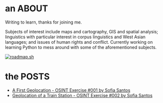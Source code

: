 # an ABOUT
Writing to learn, thanks for joining me. 

Subjects of interest include maps and cartography, GIS and spatial analysis; linguistics with particular interest in corpus linguistics and West Asian languages; and issues of human rights and conflict. Currently working on learning Python to mess around with some of the aforementioned subjects.

[![roadmap.sh](https://roadmap.sh/card/wide/68197c563da6ef58480fceda?variant=dark&roadmaps=python)](https://roadmap.sh)

# the POSTS
- [A First Geolocation - OSINT Exercise #001 by Sofia Santos](post2.md)
- [Geolocation of a Train Station - OSINT Exercise #002 by Sofia Santos](post3.md)

